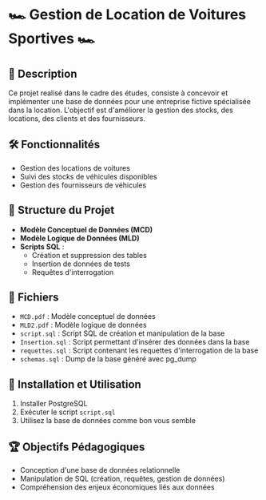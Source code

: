# 🏎️ Gestion de Location de Voitures Sportives 🏎️

## 📌 Description

Ce projet realisé dans le cadre des études, consiste à concevoir et implémenter une base de données pour une entreprise fictive spécialisée dans la location. L'objectif est d'améliorer la gestion des stocks, des locations, des clients et des fournisseurs.

## 🛠️ Fonctionnalités

- Gestion des locations de voitures  
- Suivi des stocks de véhicules disponibles  
- Gestion des fournisseurs de véhicules  

## 🏢 Structure du Projet

- **Modèle Conceptuel de Données (MCD)**
- **Modèle Logique de Données (MLD)**
- **Scripts SQL** :
  - Création et suppression des tables  
  - Insertion de données de tests  
  - Requêtes d'interrogation  

## 📂 Fichiers

- `MCD.pdf` : Modèle conceptuel de données  
- `MLD2.pdf` : Modèle logique de données  
- `script.sql` : Script SQL de création et manipulation de la base  
- `Insertion.sql` : Script permettant d'insérer des données dans la base
- `requettes.sql` : Script contenant les requettes d'interrogation de la base
- `schemas.sql` : Dump de la base généré avec pg_dump 

## 🚀 Installation et Utilisation

1. Installer PostgreSQL  
2. Exécuter le script `script.sql`  
3. Utilisez la base de données comme bon vous semble

## 🏆 Objectifs Pédagogiques

- Conception d'une base de données relationnelle  
- Manipulation de SQL (création, requêtes, gestion de données)  
- Compréhension des enjeux économiques liés aux données  

